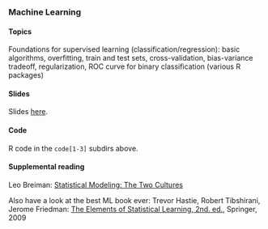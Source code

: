 
### Machine Learning


#### Topics

Foundations for supervised learning (classification/regression): basic algorithms, overfitting, train and test sets, cross-validation, bias-variance tradeoff, regularization, ROC curve for binary classification (various R packages)


#### Slides

Slides [here](https://drive.google.com/open?id=1wyP4X99opP8xAKR0WbzFWulEJjeGhmI0gxPSjRI7CLY).


#### Code

R code in the `code[1-3]` subdirs above.


#### Supplemental reading

Leo Breiman: [Statistical Modeling: The Two Cultures](https://projecteuclid.org/download/pdf_1/euclid.ss/1009213726)

Also have a look at the best ML book ever: Trevor Hastie, Robert Tibshirani, Jerome Friedman: [The Elements of Statistical Learning, 2nd. ed.](http://statweb.stanford.edu/~tibs/ElemStatLearn/printings/ESLII_print10.pdf), Springer, 2009



